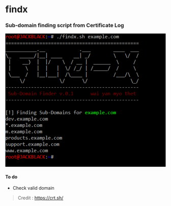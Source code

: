 # findx
### Sub-domain finding script from Certificate Log
![Grab Sub-domain](findx.PNG)
#### To do
- Check valid domain
> Credit : https://crt.sh/
